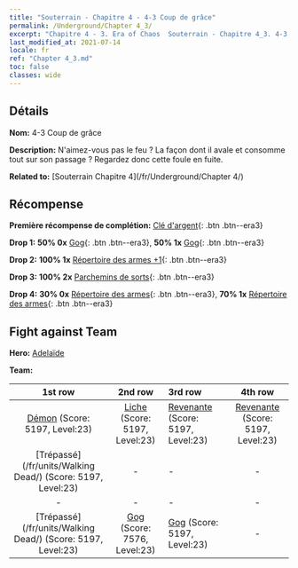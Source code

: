 ```yaml
---
title: "Souterrain - Chapitre 4 - 4-3 Coup de grâce"
permalink: /Underground/Chapter 4_3/
excerpt: "Chapitre 4 - 3. Era of Chaos  Souterrain - Chapitre 4_3. 4-3 Coup de grâce"
last_modified_at: 2021-07-14
locale: fr
ref: "Chapter 4_3.md"
toc: false
classes: wide
---
```


## Détails

 **Nom:** 4-3 Coup de grâce

 **Description:** N'aimez-vous pas le feu ? La façon dont il avale et consomme tout sur son passage ? Regardez donc cette foule en fuite.

 **Related to:** [Souterrain Chapitre 4](/fr/Underground/Chapter 4/)

## Récompense

 **Première récompense de complétion:** [Clé d'argent](/ItemsFR/con_693/){: .btn .btn--era3}

 **Drop 1:** **50% 0x** [Gog](/ItemsFR/unt_227/){: .btn .btn--era3}, **50% 1x** [Gog](/ItemsFR/unt_227/){: .btn .btn--era3}

 **Drop 2:** **100% 1x** [Répertoire des armes +1](/ItemsFR/mat_25/){: .btn .btn--era3}

 **Drop 3:** **100% 2x** [Parchemins de sorts](/ItemsFR/con_694/){: .btn .btn--era3}

 **Drop 4:** **30% 0x** [Répertoire des armes](/ItemsFR/mat_18/){: .btn .btn--era3}, **70% 1x** [Répertoire des armes](/ItemsFR/mat_18/){: .btn .btn--era3}


## Fight against Team
 **Hero:** [Adelaïde](/fr/heroes/Adelaide/)

 **Team:**


  | 1st row | 2nd row | 3rd row | 4th row |
  |:----:|:----:|:----|:----:|
  | [Démon](/fr/units/Demon/) (Score: 5197, Level:23)  | [Liche](/fr/units/Lich/) (Score: 5197, Level:23)  | [Revenante](/fr/units/Wight/) (Score: 5197, Level:23)  | [Revenante](/fr/units/Wight/) (Score: 5197, Level:23)  |
  | [Trépassé](/fr/units/Walking Dead/) (Score: 5197, Level:23)  | - | - | - |
  | - | - | - | - |
  | [Trépassé](/fr/units/Walking Dead/) (Score: 5197, Level:23)  | [Gog](/fr/units/Gog/) (Score: 7576, Level:23)  | [Gog](/fr/units/Gog/) (Score: 5197, Level:23)  | - |


